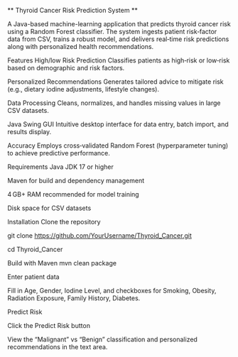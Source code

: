 ** Thyroid Cancer Risk Prediction System **

A Java-based machine-learning application that predicts thyroid cancer risk using a Random Forest classifier. The system ingests patient risk‑factor data from CSV, trains a robust model, and delivers real‑time risk predictions along with personalized health recommendations.

Features
High/low Risk Prediction
Classifies patients as high‐risk or low‐risk based on demographic and risk factors.

Personalized Recommendations
Generates tailored advice to mitigate risk (e.g., dietary iodine adjustments, lifestyle changes).

 Data Processing
Cleans, normalizes, and handles missing values in large CSV datasets.

Java Swing GUI
Intuitive desktop interface for data entry, batch import, and results display.

 Accuracy
Employs cross‑validated Random Forest (hyperparameter tuning) to achieve predictive performance.

Requirements
Java JDK 17 or higher

Maven for build and dependency management

4 GB+ RAM recommended for model training

Disk space for CSV datasets

Installation
Clone the repository

git clone https://github.com/YourUsername/Thyroid_Cancer.git

cd Thyroid_Cancer

Build with Maven
mvn clean package

Enter patient data

Fill in Age, Gender, Iodine Level, and checkboxes for Smoking, Obesity, Radiation Exposure, Family History, Diabetes.

Predict Risk

Click the Predict Risk button

View the “Malignant” vs “Benign” classification and personalized recommendations in the text area.


